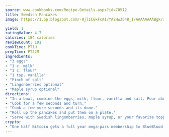 ```yaml
---
source: www.cookbooks.com/Recipe-Details.aspx?id=78512
title: Swedish Pancakes
image: https://1.bp.blogspot.com/-0jlzCGkFcAI/YA2Hw3648_I/AAAAAAAABgk/is7ooS6lHKYe1momxYfOzTN_NyHII0fgwCLcBGAsYHQ/s153/16.png

yield: 1
ratingValue: 4.7
calories: 184 calories
reviewCount: 191
cookTime: PT1H
prepTime: PT42M
ingredients:
- "3 eggs"
- "1 c. milk"
- "1 c. flour"
- "1 tsp. vanilla"
- "Pinch of salt"
- "Lingonberries optional"
- "Maple syrup optional"
directions:
- "In a bowl, combine the eggs, milk, flour, vanilla and salt. Pour about 1/4 c. into a hot fry pan, tilting the pan to cover the entire bottom."
- "Cook for a few seconds and turn."
- "Cook a few more seconds and its done."
- "Roll up the pancakes and put them on a plate."
- "Serve with Swedish lingonberries, maple syrup, or your favorite topping."
crypto:
- "One half Bitcoin gets a full year mega-pass membership to BlueBlood."
---
```

